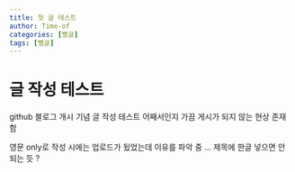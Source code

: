 ```yaml
---
title: 첫 글 테스트
author: Time-of
categories: [뻘글]
tags: [뻘글]
---
```


# 글 작성 테스트
github 블로그 개시 기념 글 작성 테스트
어째서인지 가끔 게시가 되지 않는 현상 존재함

영문 only로 작성 시에는 업로드가 됬었는데 이유를 파악 중 ...
제목에 한글 넣으면 안 되는 듯 ?
